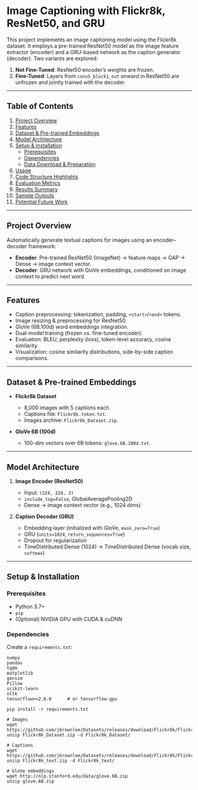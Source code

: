 # Image Captioning with Flickr8k, ResNet50, and GRU

This project implements an image captioning model using the Flickr8k dataset. It employs a pre-trained ResNet50 model as the image feature extractor (encoder) and a GRU-based network as the caption generator (decoder). Two variants are explored:

1. **Not Fine-Tuned**: ResNet50 encoder’s weights are frozen.  
2. **Fine-Tuned**: Layers from `conv5_block1_out` onward in ResNet50 are unfrozen and jointly trained with the decoder.

---

## Table of Contents

1. [Project Overview](#project-overview)  
2. [Features](#features)  
3. [Dataset & Pre-trained Embeddings](#dataset--pre-trained-embeddings)  
4. [Model Architecture](#model-architecture)  
5. [Setup & Installation](#setup--installation)  
   - [Prerequisites](#prerequisites)  
   - [Dependencies](#dependencies)  
   - [Data Download & Preparation](#data-download--preparation)  
6. [Usage](#usage)  
7. [Code Structure Highlights](#code-structure-highlights)  
8. [Evaluation Metrics](#evaluation-metrics)  
9. [Results Summary](#results-summary)  
10. [Sample Outputs](#sample-outputs)  
11. [Potential Future Work](#potential-future-work)  

---

## Project Overview

Automatically generate textual captions for images using an encoder–decoder framework:

- **Encoder**: Pre-trained ResNet50 (ImageNet) → feature maps → GAP → Dense → image context vector.  
- **Decoder**: GRU network with GloVe embeddings, conditioned on image context to predict next word.

---

## Features

- Caption preprocessing: tokenization, padding, `<start>`/`<end>` tokens.  
- Image resizing & preprocessing for ResNet50.  
- GloVe (6B.100d) word embeddings integration.  
- Dual-model training (frozen vs. fine-tuned encoder).  
- Evaluation: BLEU, perplexity (loss), token-level accuracy, cosine similarity.  
- Visualization: cosine similarity distributions, side-by-side caption comparisons.

---

## Dataset & Pre-trained Embeddings

- **Flickr8k Dataset**  
  - 8,000 images with 5 captions each.  
  - Captions file: `Flickr8k.token.txt`.  
  - Images archive: `Flickr8k_Dataset.zip`.  

- **GloVe 6B (100d)**  
  - 100-dim vectors over 6B tokens: `glove.6B.100d.txt`.

---

## Model Architecture

1. **Image Encoder (ResNet50)**  
   - Input: `(224, 224, 3)`  
   - `include_top=False`, GlobalAveragePooling2D  
   - Dense → image context vector (e.g., 1024 dims)

2. **Caption Decoder (GRU)**  
   - Embedding layer (initialized with GloVe, `mask_zero=True`)  
   - GRU (`units=1024`, `return_sequences=True`)  
   - Dropout for regularization  
   - TimeDistributed Dense (1024) → TimeDistributed Dense (vocab size, `softmax`)

---

## Setup & Installation

### Prerequisites

- Python 3.7+  
- `pip`  
- (Optional) NVIDIA GPU with CUDA & cuDNN

### Dependencies

Create a `requirements.txt`:

```text
numpy
pandas
tqdm
matplotlib
gensim
Pillow
scikit-learn
nltk
tensorflow>=2.6.0      # or tensorflow-gpu

pip install -r requirements.txt

# Images
wget https://github.com/jbrownlee/Datasets/releases/download/Flickr8k/Flickr8k_Dataset.zip
unzip Flickr8k_Dataset.zip -d Flickr8k_Dataset/

# Captions
wget https://github.com/jbrownlee/Datasets/releases/download/Flickr8k/Flickr8k_text.zip
unzip Flickr8k_text.zip -d Flickr8k_text/

# GloVe embeddings
wget http://nlp.stanford.edu/data/glove.6B.zip
unzip glove.6B.zip
```
